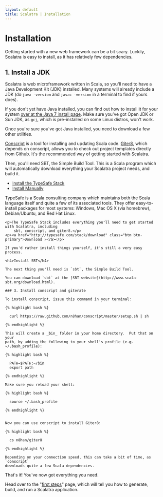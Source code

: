 ```yaml
---
layout: default
title: Scalatra | Installation
---
```


<div class="page-header">
  <h1>Installation</h1>
</div>

Getting started with a new web framework can be a bit scary. Luckily, Scalatra
is easy to install, as it has relatively few dependencies.

## 1. Install a JDK

Scalatra is web microframework written in Scala, so you'll need to have a
Java Development Kit (JDK) installed. Many systems will already include
a JDK (do `java -version` and `javac -version` in a terminal to find if yours
does). 

<div class="alert alert-info">
<span class="badge badge-info"><i class="icon-flag icon-white"></i></span>
If you don't yet have Java installed, you can find out how to install
it for your system 
<a href="http://docs.oracle.com/javase/7/docs/webnotes/install/index.html">
over at the Java 7 install page</a>. Make sure you've got Open JDK or Sun JDK,
as <code>gcj</code>, which is pre-installed on some Linux distros, won't work.
</div>

Once you're sure you've got Java installed, you need to download a few other
utilities. 

[Conscript](https://github.com/n8han/conscript) is a tool for installing and
updating Scala code. [Giter8](https://github.com/n8han/giter8/), which depends
on conscript, allows you to check out project templates directly from Github.
It's the recommended way of getting started with Scalatra.

Then, you'll need SBT, the Simple Build Tool. This is a Scala program which will 
automatically download everything your Scalatra project needs, and build it.

<ul class="nav nav-tabs" id="myTab">
  <li class="active"><a href="#stack">Install the TypeSafe Stack</a></li>
  <li><a href="#manual">Install Manually</a></li>
</ul>
 
<div class="tab-content">
  <div class="tab-pane active" id="stack">
  	<p>TypeSafe is a Scala consulting company which maintains both the Scala language itself
  	and quite a few of its associated tools. They offer easy-to-install packages for
  	most systems: Windows, Mac OS X (via homebrew), Debian/Ubuntu, and Red Hat Linux.</p>

  	<p>The TypeSafe Stack includes everything you'll need to get started with Scalatra, including
  		sbt, conscript, and giter8.</p>
  	<p><a href="http://typesafe.com/stack/download" class="btn btn-primary">Download »</a></p>
  </div>
  <div class="tab-pane" id="manual">

  	If you'd rather install things yourself, it's still a very easy process. 

  	<h4>Install SBT</h4>

  	The next thing you'll need is `sbt`, the Simple Build Tool. 

  	You can download `sbt` at the [SBT website](http://www.scala-sbt.org/download.html).

  	### 3. Install conscript and giterate

  	To install conscript, issue this command in your terminal:

  	{% highlight bash %}

  	  curl https://raw.github.com/n8han/conscript/master/setup.sh | sh

  	{% endhighlight %}

  	This will create a _bin_ folder in your home directory.  Put that on your
  	path, by adding the following to your shell's profile (e.g. ~/.bash_profile):

  	{% highlight bash %}

  	  PATH=$PATH:~/bin
  	  export path

  	{% endhighlight %}

  	Make sure you reload your shell:

  	{% highlight bash %}

  	  source ~/.bash_profile

  	{% endhighlight %}


  	Now you can use conscript to install Giter8:

  	{% highlight bash %}

  	  cs n8han/giter8

  	{% endhighlight %}

  	Depending on your connection speed, this can take a bit of time, as `conscript` 
  	downloads quite a few Scala dependencies.

  </div>
</div>
 
<script>
  $(function () {
    $('#myTab a:last').tab('show');
  })
</script>


<div class="alert alert-info">
<span class="badge badge-info"><i class="icon-flag icon-white"></i></span>
That's it! You've now got everything you need.
</div>

Head over to the "[first steps](first-steps.html)" page, which will tell you how to generate,
build, and run a Scalatra application.

